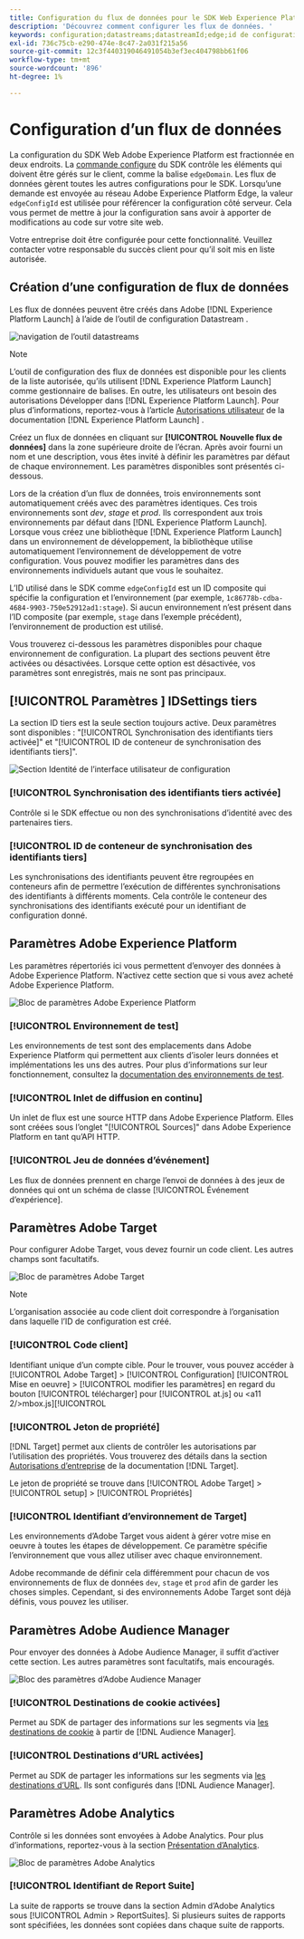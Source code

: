 ```yaml
---
title: Configuration du flux de données pour le SDK Web Experience Platform
description: 'Découvrez comment configurer les flux de données. '
keywords: configuration;datastreams;datastreamId;edge;id de configuration de périphérie;paramètres d’environnement;edgeConfigId;identité;synchronisation des identifiants activée;ID de conteneur de synchronisation;sandbox;flux de données;jeu de données d’événement;cible;code client;jeton de propriété;ID d’environnement cible;destinations de cookie;destinations d’URL;ID de suite de rapports de paramètres Analytics;ID de boite
exl-id: 736c75cb-e290-474e-8c47-2a031f215a56
source-git-commit: 12c3f440319046491054b3ef3ec404798bb61f06
workflow-type: tm+mt
source-wordcount: '896'
ht-degree: 1%

---
```



# Configuration d’un flux de données

La configuration du SDK Web Adobe Experience Platform est fractionnée en deux endroits. La [commande configure](configuring-the-sdk.md) du SDK contrôle les éléments qui doivent être gérés sur le client, comme la balise `edgeDomain`. Les flux de données gèrent toutes les autres configurations pour le SDK. Lorsqu’une demande est envoyée au réseau Adobe Experience Platform Edge, la valeur `edgeConfigId` est utilisée pour référencer la configuration côté serveur. Cela vous permet de mettre à jour la configuration sans avoir à apporter de modifications au code sur votre site web.

Votre entreprise doit être configurée pour cette fonctionnalité. Veuillez contacter votre responsable du succès client pour qu’il soit mis en liste autorisée.

## Création d’une configuration de flux de données

Les flux de données peuvent être créés dans Adobe [!DNL Experience Platform Launch] à l’aide de l’outil de configuration Datastream .

![navigation de l’outil datastreams](../../assets/datastreams_config.png)

>[!NOTE]
>
>L’outil de configuration des flux de données est disponible pour les clients de la liste autorisée, qu’ils utilisent [!DNL Experience Platform Launch] comme gestionnaire de balises. En outre, les utilisateurs ont besoin des autorisations Développer dans [!DNL Experience Platform Launch]. Pour plus d’informations, reportez-vous à l’article [Autorisations utilisateur](../../tags/ui/administration/user-permissions.md) de la documentation [!DNL Experience Platform Launch] .

Créez un flux de données en cliquant sur **[!UICONTROL Nouvelle flux de données]** dans la zone supérieure droite de l’écran. Après avoir fourni un nom et une description, vous êtes invité à définir les paramètres par défaut de chaque environnement. Les paramètres disponibles sont présentés ci-dessous.

Lors de la création d’un flux de données, trois environnements sont automatiquement créés avec des paramètres identiques. Ces trois environnements sont *dev*, *stage* et *prod*. Ils correspondent aux trois environnements par défaut dans [!DNL Experience Platform Launch]. Lorsque vous créez une bibliothèque [!DNL Experience Platform Launch] dans un environnement de développement, la bibliothèque utilise automatiquement l’environnement de développement de votre configuration. Vous pouvez modifier les paramètres dans des environnements individuels autant que vous le souhaitez.

L’ID utilisé dans le SDK comme `edgeConfigId` est un ID composite qui spécifie la configuration et l’environnement (par exemple, `1c86778b-cdba-4684-9903-750e52912ad1:stage`). Si aucun environnement n’est présent dans l’ID composite (par exemple, `stage` dans l’exemple précédent), l’environnement de production est utilisé.

Vous trouverez ci-dessous les paramètres disponibles pour chaque environnement de configuration. La plupart des sections peuvent être activées ou désactivées. Lorsque cette option est désactivée, vos paramètres sont enregistrés, mais ne sont pas principaux.

## [!UICONTROL Paramètres ] IDSettings tiers

La section ID tiers est la seule section toujours active. Deux paramètres sont disponibles : &quot;[!UICONTROL Synchronisation des identifiants tiers activée]&quot; et &quot;[!UICONTROL ID de conteneur de synchronisation des identifiants tiers]&quot;.

![Section Identité de l’interface utilisateur de configuration](../../assets/edge_configuration_identity.png)

### [!UICONTROL Synchronisation des identifiants tiers activée]

Contrôle si le SDK effectue ou non des synchronisations d’identité avec des partenaires tiers.

### [!UICONTROL ID de conteneur de synchronisation des identifiants tiers]

Les synchronisations des identifiants peuvent être regroupées en conteneurs afin de permettre l’exécution de différentes synchronisations des identifiants à différents moments. Cela contrôle le conteneur des synchronisations des identifiants exécuté pour un identifiant de configuration donné.

## Paramètres Adobe Experience Platform

Les paramètres répertoriés ici vous permettent d’envoyer des données à Adobe Experience Platform. N’activez cette section que si vous avez acheté Adobe Experience Platform.

![Bloc de paramètres Adobe Experience Platform](../../assets/edge_configuration_aep.png)

### [!UICONTROL Environnement de test]

Les environnements de test sont des emplacements dans Adobe Experience Platform qui permettent aux clients d’isoler leurs données et implémentations les uns des autres. Pour plus d’informations sur leur fonctionnement, consultez la [documentation des environnements de test](../../sandboxes/home.md).

### [!UICONTROL Inlet de diffusion en continu]

Un inlet de flux est une source HTTP dans Adobe Experience Platform. Elles sont créées sous l’onglet &quot;[!UICONTROL Sources]&quot; dans Adobe Experience Platform en tant qu’API HTTP.

### [!UICONTROL Jeu de données d’événement]

Les flux de données prennent en charge l’envoi de données à des jeux de données qui ont un schéma de classe [!UICONTROL Événement d’expérience].

## Paramètres Adobe Target

Pour configurer Adobe Target, vous devez fournir un code client. Les autres champs sont facultatifs.

![Bloc de paramètres Adobe Target](../../assets/edge_configuration_target.png)

>[!NOTE]
>
>L’organisation associée au code client doit correspondre à l’organisation dans laquelle l’ID de configuration est créé.

### [!UICONTROL Code client]

Identifiant unique d’un compte cible. Pour le trouver, vous pouvez accéder à [!UICONTROL Adobe Target] > [!UICONTROL Configuration] [!UICONTROL Mise en oeuvre] > [!UICONTROL modifier les paramètres] en regard du bouton [!UICONTROL télécharger] pour [!UICONTROL at.js] ou &lt;a11 2/>mbox.js][!UICONTROL 

### [!UICONTROL Jeton de propriété]

[!DNL Target] permet aux clients de contrôler les autorisations par l’utilisation des propriétés. Vous trouverez des détails dans la section [Autorisations d’entreprise](https://experienceleague.adobe.com/docs/target/using/administer/manage-users/enterprise/properties-overview.html?lang=fr) de la documentation [!DNL Target].

Le jeton de propriété se trouve dans [!UICONTROL Adobe Target] > [!UICONTROL setup] > [!UICONTROL Propriétés]

### [!UICONTROL Identifiant d’environnement de Target]

[](https://experienceleague.adobe.com/docs/target/using/administer/hosts.html) Les environnements d’Adobe Target vous aident à gérer votre mise en oeuvre à toutes les étapes de développement. Ce paramètre spécifie l’environnement que vous allez utiliser avec chaque environnement.

Adobe recommande de définir cela différemment pour chacun de vos environnements de flux de données `dev`, `stage` et `prod` afin de garder les choses simples. Cependant, si des environnements Adobe Target sont déjà définis, vous pouvez les utiliser.

## Paramètres Adobe Audience Manager

Pour envoyer des données à Adobe Audience Manager, il suffit d’activer cette section. Les autres paramètres sont facultatifs, mais encouragés.

![Bloc des paramètres d’Adobe Audience Manager](../../assets/edge_configuration_aam.png)

### [!UICONTROL Destinations de cookie activées]

Permet au SDK de partager des informations sur les segments via [les destinations de cookie](https://experienceleague.adobe.com/docs/audience-manager/user-guide/features/destinations/custom-destinations/create-cookie-destination.html) à partir de [!DNL Audience Manager].

### [!UICONTROL Destinations d’URL activées]

Permet au SDK de partager les informations sur les segments via [les destinations d’URL](https://experienceleague.adobe.com/docs/audience-manager/user-guide/features/destinations/custom-destinations/create-url-destination.html). Ils sont configurés dans [!DNL Audience Manager].

## Paramètres Adobe Analytics

Contrôle si les données sont envoyées à Adobe Analytics. Pour plus d’informations, reportez-vous à la section [Présentation d’Analytics](../data-collection/adobe-analytics/analytics-overview.md).

![Bloc de paramètres Adobe Analytics](../../assets/edge_configuration_aa.png)

### [!UICONTROL Identifiant de Report Suite]

La suite de rapports se trouve dans la section Admin d’Adobe Analytics sous [!UICONTROL Admin > ReportSuites]. Si plusieurs suites de rapports sont spécifiées, les données sont copiées dans chaque suite de rapports.
